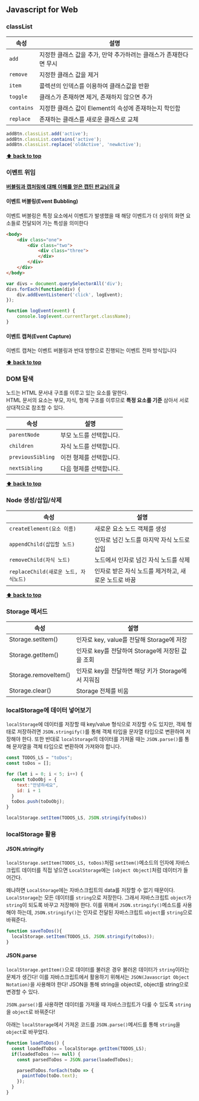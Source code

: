 
## Javascript for Web

### classList

| 속성 | 설명 |
|---|---|
| `add` | 지정한 클래스 값을 추가, 만약 추가하려는 클래스가 존재한다면 무시 |
| `remove` | 지정한 클래스 값을 제거 |
| `item` | 콜렉션의 인덱스를 이용하여 클래스값을 반환 |
| `toggle` | 클래스가 존재하면 제거, 존재하지 않으면 추가 |
| `contains` | 지정한 클래스 값이 Element의 속성에 존재하는지 학인함 |
| `replace` | 존재하는 클래스를 새로운 클래스로 교체 |


```javascript
addBtn.classList.add('active');
addBtn.classList.contains('active');
addBtn.classList.replace('oldActive', 'newActive');
```

**[⬆ back to top](#table-of-contents)**


### 이벤트 위임



**[버블링과 캡처링에 대해 이해를 얻은 캡틴 판교님의 글](https://joshua1988.github.io/web-development/javascript/event-propagation-delegation/)**

#### 이벤트 버블링(Event Bubbling)
이벤트 버블링은 특정 요소에서 이벤트가 발생했을 때 
해당 이벤트가 더 상위의 화면 요소들로 전달되어 가는 특성을 의미한다

```html
<body>
	<div class="one">
		<div class="two">
			<div class="three">
			</div>
		</div>
	</div>
</body>
```

```javascript
var divs = document.querySelectorAll('div');
divs.forEach(function(div) {
	div.addEventListener('click', logEvent);
});

function logEvent(event) {
	console.log(event.currentTarget.className);
}
```

#### 이벤트 캡쳐(Event Capture)
이벤트 캡쳐는 이벤트 버블링과 반대 방향으로 진행되는 이벤트 전파 방식입니다




**[⬆ back to top](#table-of-contents)**

### DOM 탐색

노드는 HTML 문서내 구조를 이루고 있는 요소를 말한다.  
HTML 문서의 요소는 부모, 자식, 형제 구조를 이루므로 **특정 요소를 기준** 삼아서 서로 상대적으로 참조할 수 있다. 

| 속성 | 설명 |
|---|---|
| `parentNode` | 부모 노드를 선택합니다. |
| `children` | 자식 노드를 선택합니다. |
| `previousSibling` | 이전 형제를 선택합니다. |
| `nextSibling` | 다음 형제를 선택합니다.  |


**[⬆ back to top](#table-of-contents)**


### Node 생성/삽입/삭제

| 속성 | 설명 |
|---|---|
| `createElement(요소 이름)` | 새로운 요소 노드 객체를 생성 |
| `appendChild(삽입할 노드)` | 인자로 넘긴 노드를 마지막 자식 노드로 삽입 |
| `removeChild(자식 노드)` | 노드에서 인자로 넘긴 자식 노드를 삭제 |
| `replaceChild(새로운 노드, 자식노드)` | 인자로 받은 자식 노드를 제거하고, 새로운 노드로 바꿈  |


**[⬆ back to top](#table-of-contents)**


### Storage 메서드

| 속성 | 설명 |
|---|---|
| Storage.setItem() | 인자로 key, value를 전달해 Storage에 저장 |
| Storage.getItem() | 인자로 key를 전달하여 Storage에 저장된 값을 조회 |
| Storage.removeItem() | 인자로 key을 전달하면 해당 키가 Storage에서 지워짐 |
| Storage.clear() | Storage 전체를 비움 |


### localStorage에 데이터 넣어보기
`localStorage`에 데이터를 저장할 때 key/value 형식으로 저장할 수도 있지만, 객체 형태로 저장하려면 `JSON.stringify()`를 통해 객체 타입을 문자열 타입으로 변환하여 저장해야 한다. 또한 반대로 `localStorage`의 데이터를 가져올 때는 `JSON.parse()`를 통해 문자열을 객체 타입으로 변환하여 가져와야 합니다. 

```javascript
const TODOS_LS = "toDos";
const toDos = [];

for (let i = 0; i < 5; i++) {
  const toDoObj = {
    text:"안녕하세요",
    id: i + 1
  }
  toDos.push(toDoObj);  
}

localStorage.setItem(TODOS_LS, JSON.stringify(toDos))
```


### localStorage 활용

#### JSON.stringify
`localStorage.setItem(TODOS_LS, toDos)`처럼 `setItem()`메소드의 인자에 자바스크립트 데이터를 직접 넣으면 `LocalStorage`에는 `[object Object]`처럼 데이터가 들어간다.

왜냐하면 `LocalStorage`에는 자바스크립트의 data를 저장할 수 없기 때문이다. `LocalStorage`는 모든 데이터를 `string`으로 저장한다. 그래서 자바스크립트 `object`가 `string`이 되도록 바꾸고 저장해야 한다. 이를 위해서 `JSON.stringify()`메소드를 사용해야 하는데, `JSON.stringify()`는 인자로 전달된 자바스크립트 `object`를 `string`으로 바꿔준다.

```javascript
function saveToDos(){
  localStorage.setItem(TODOS_LS, JSON.stringify(toDos));
}
```

#### JSON.parse
`localStorage.getItem()`으로 데이터를 불러온 경우 불러온 데이터가 `string`이라는 문제가 생긴다! 이를 자바스크립트에서 활용하기 위해서는 `JSON(Javascript Object Notation)`을 사용해야 한다! JSON을 통해 string을 object로, object를 string으로 변경할 수 있다.

`JSON.parse()`를 사용하면 데이터를 가져올 때 자바스크립트가 다룰 수 있도록 `string`을 `object`로 바꿔준다!

아래는 `localStorage`에서 가져온 코드를 `JSON.parse()`메서드를 통해 `string`을 `object`로 바꾸었다.

```javascript
function loadToDos() {
  const loadedToDos = localStorage.getItem(TODOS_LS);
  if(loadedToDos !== null) {
    const parsedToDos = JSON.parse(loadedToDos);

    parsedToDos.forEach(toDo => {
      paintToDo(toDo.text);
    });
  } 
}
```
